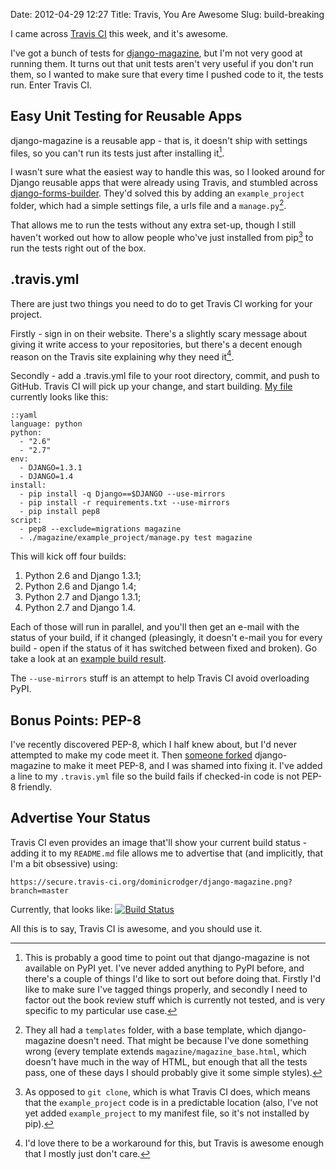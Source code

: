 Date: 2012-04-29 12:27
Title: Travis, You Are Awesome
Slug: build-breaking

I came across [Travis CI][travis-ci] this week, and it's awesome.

I've got a bunch of tests for [django-magazine][django-magazine], but
I'm not very good at running them. It turns out that unit tests aren't
very useful if you don't run them, so I wanted to make sure that every
time I pushed code to it, the tests run. Enter Travis CI.

## Easy Unit Testing for Reusable Apps

django-magazine is a reusable app - that is, it doesn't ship with
settings files, so you can't run its tests just after installing
it[^1].

I wasn't sure what the easiest way to handle this was, so I looked
around for Django reusable apps that were already using Travis, and
stumbled across [django-forms-builder][django-forms-builder]. They'd
solved this by adding an `example_project` folder, which had a simple
settings file, a urls file and a `manage.py`[^2].

That allows me to run the tests without any extra set-up, though I
still haven't worked out how to allow people who've just installed
from pip[^3] to run the tests right out of the box.

## .travis.yml

There are just two things you need to do to get Travis CI working for
your project.

Firstly - sign in on their website. There's a slightly scary message
about giving it write access to your repositories, but there's a
decent enough reason on the Travis site explaining why they need
it[^4].

Secondly - add a .travis.yml file to your root directory, commit, and
push to GitHub. Travis CI will pick up your change, and start
building. [My file][my-travis-yml] currently looks like this:

    ::yaml
    language: python
    python:
      - "2.6"
      - "2.7"
    env:
      - DJANGO=1.3.1
      - DJANGO=1.4
    install:
      - pip install -q Django==$DJANGO --use-mirrors
      - pip install -r requirements.txt --use-mirrors
      - pip install pep8
    script:
      - pep8 --exclude=migrations magazine
      - ./magazine/example_project/manage.py test magazine

This will kick off four builds:

1. Python 2.6 and Django 1.3.1;
2. Python 2.6 and Django 1.4;
3. Python 2.7 and Django 1.3.1;
4. Python 2.7 and Django 1.4.

Each of those will run in parallel, and you'll then get an e-mail with
the status of your build, if it changed (pleasingly, it doesn't e-mail
you for every build - open if the status of it has switched between
fixed and broken). Go take a look at an [example build result][build].

The `--use-mirrors` stuff is an attempt to help Travis CI avoid
overloading PyPI.

## Bonus Points: PEP-8

I've recently discovered PEP-8, which I half knew about, but I'd never
attempted to make my code meet it. Then [someone forked][fork]
django-magazine to make it meet PEP-8, and I was shamed into fixing
it. I've added a line to my `.travis.yml` file so the build fails if
checked-in code is not PEP-8 friendly.

## Advertise Your Status

Travis CI even provides an image that'll show your current build
status - adding it to my `README.md` file allows me to advertise that
(and implicitly, that I'm a bit obsessive) using:

    https://secure.travis-ci.org/dominicrodger/django-magazine.png?branch=master

Currently, that looks like: [![Build Status](https://secure.travis-ci.org/dominicrodger/django-magazine.png?branch=master)](http://travis-ci.org/dominicrodger/django-magazine)

All this is to say, Travis CI is awesome, and you should use it.

[^1]: This is probably a good time to point out that django-magazine
      is not available on PyPI yet. I've never added anything to PyPI
      before, and there's a couple of things I'd like to sort out
      before doing that.  Firstly I'd like to make sure I've tagged
      things properly, and secondly I need to factor out the book
      review stuff which is currently not tested, and is very specific
      to my particular use case.

[^2]: They all had a `templates` folder, with a base template, which
      django-magazine doesn't need. That might be because I've done
      something wrong (every template extends
      `magazine/magazine_base.html`, which doesn't have much in the
      way of HTML, but enough that all the tests pass, one of these
      days I should probably give it some simple styles).

[^3]: As opposed to `git clone`, which is what Travis CI does, which
      means that the `example_project` code is in a predictable
      location (also, I've not yet added `example_project` to my
      manifest file, so it's not installed by pip).

[^4]: I'd love there to be a workaround for this, but Travis is
      awesome enough that I mostly just don't care.

[travis-ci]: http://travis-ci.org "Find out about Travis CI"
[django-magazine]: https://github.com/dominicrodger/django-magazine "View django-magazine on GitHub"
[django-forms-builder]: https://github.com/stephenmcd/django-forms-builder "View django-forms-builder on GitHub"
[fork]: https://github.com/joshuajonah/django-magazine "View Joshua Jonah's fork of django-magazine"
[my-travis-yml]: https://github.com/dominicrodger/django-magazine/blob/28086f124e6752bad9f78466739673871adb5242/.travis.yml "View my .travis.yml file for django-magazine"
[build]: http://travis-ci.org/#!/dominicrodger/django-magazine/builds/1199479 "View a successful build of django-magazine"
